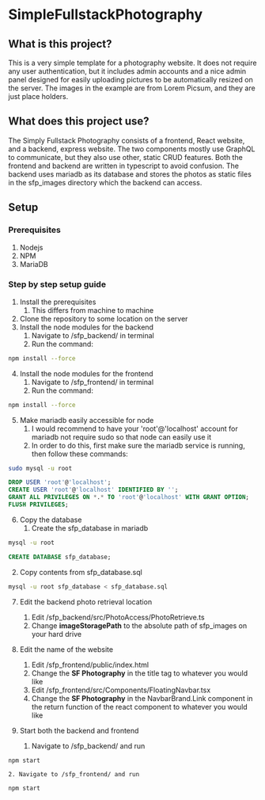 # SimpleFullstackPhotography

## What is this project?

This is a very simple template for a photography website. It does not require any user authentication, but it includes admin
accounts and a nice admin panel designed for easily uploading pictures to be automatically resized on the server. The images
in the example are from Lorem Picsum, and they are just place holders.

## What does this project use?

The Simply Fullstack Photography consists of a frontend, React website, and a backend, express website. The two components
mostly use GraphQL to communicate, but they also use other, static CRUD features. Both the frontend and backend 
are written in typescript to avoid confusion. The backend uses mariadb as its database and stores the photos as static
files in the sfp_images directory which the backend can access.

## Setup

### Prerequisites

1. Nodejs
2. NPM
3. MariaDB

### Step by step setup guide

1. Install the prerequisites
    1. This differs from machine to machine
2. Clone the repository to some location on the server
3. Install the node modules for the backend
    1. Navigate to /sfp_backend/ in terminal
    2. Run the command:

```bash
npm install --force
```

4. Install the node modules for the frontend
    1. Navigate to /sfp_frontend/ in terminal
    2. Run the command:

```bash
npm install --force
```

5. Make mariadb easily accessible for node
    1. I would recommend to have your 'root'@'localhost' account for mariadb not require sudo so that node can easily use it
    2. In order to do this, first make sure the mariadb service is running, then follow these commands:

```bash
sudo mysql -u root
```

```sql
DROP USER 'root'@'localhost';
CREATE USER 'root'@'localhost' IDENTIFIED BY '';
GRANT ALL PRIVILEGES ON *.* TO 'root'@'localhost' WITH GRANT OPTION;
FLUSH PRIVILEGES;
```

6. Copy the database
    1. Create the sfp_database in mariadb

```bash
mysql -u root
```

```sql
CREATE DATABASE sfp_database;
```

2. Copy contents from sfp_database.sql

```bash
mysql -u root sfp_database < sfp_database.sql
```

7. Edit the backend photo retrieval location
    1. Edit /sfp_backend/src/PhotoAccess/PhotoRetrieve.ts
    2. Change **imageStoragePath** to the absolute path of sfp_images on your hard drive

8. Edit the name of the website
    1. Edit /sfp_frontend/public/index.html
    2. Change the **SF Photography** in the title tag to whatever you would like
    3. Edit /sfp_frontend/src/Components/FloatingNavbar.tsx
    4. Change the **SF Photography** in the NavbarBrand.Link component in the return function of the react component to whatever you would like

9. Start both the backend and frontend
    1. Navigate to /sfp_backend/ and run 

```bash
npm start
```

    2. Navigate to /sfp_frontend/ and run

```bash
npm start
```
